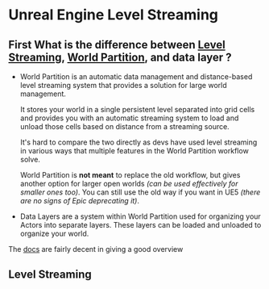 # Unreal Engine Level Streaming

## First What is the difference between [Level Streaming](https://github.com/Loris-Moreau/Git-Workflow/blob/main/Workflows/Unreal%20Engine/Level%20Streaming.md), [World Partition](https://github.com/Loris-Moreau/Git-Workflow/blob/main/Workflows/Unreal%20Engine/World%20Partition.md), and data layer ?

- World Partition is an automatic data management and distance-based level streaming system that provides a solution for large world management.
  
  It stores your world in a single persistent level separated into grid cells and provides you with an automatic streaming system to load and unload those cells based on distance from a streaming source.

  It's hard to compare the two directly as devs have used level streaming in various ways that multiple features in the World Partition workflow solve.
  
  World Partition is **not meant** to replace the old workflow, but gives another option for larger open worlds *(can be used effectively for smaller ones too)*. You can still use the old way if you want in UE5 *(there are no signs of Epic deprecating it)*.

- Data Layers are a system within World Partition used for organizing your Actors into separate layers. These layers can be loaded and unloaded to organize your world.

The [docs](https://docs.unrealengine.com/5.0/en-US/world-partition-in-unreal-engine/) are fairly decent in giving a good overview 


## Level Streaming

